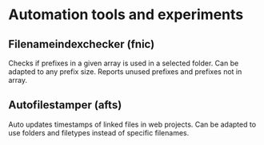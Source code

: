 # Automation tools and experiments
## Filenameindexchecker (fnic)
Checks if prefixes in a given array is used in a selected folder. Can be adapted to any prefix size. Reports unused prefixes and prefixes not in array.
## Autofilestamper (afts)
Auto updates timestamps of linked files in web projects. Can be adapted to use folders and filetypes instead of specific filenames.
